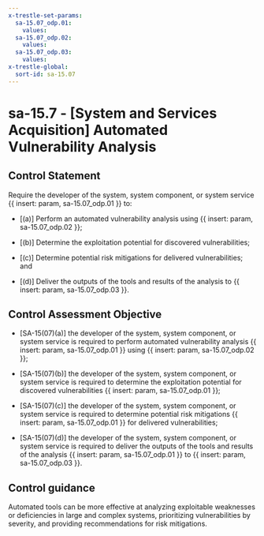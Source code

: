 ```yaml
---
x-trestle-set-params:
  sa-15.07_odp.01:
    values:
  sa-15.07_odp.02:
    values:
  sa-15.07_odp.03:
    values:
x-trestle-global:
  sort-id: sa-15.07
---
```


# sa-15.7 - \[System and Services Acquisition\] Automated Vulnerability Analysis

## Control Statement

Require the developer of the system, system component, or system service {{ insert: param, sa-15.07_odp.01 }} to:

- \[(a)\] Perform an automated vulnerability analysis using {{ insert: param, sa-15.07_odp.02 }};

- \[(b)\] Determine the exploitation potential for discovered vulnerabilities;

- \[(c)\] Determine potential risk mitigations for delivered vulnerabilities; and

- \[(d)\] Deliver the outputs of the tools and results of the analysis to {{ insert: param, sa-15.07_odp.03 }}.

## Control Assessment Objective

- \[SA-15(07)(a)\] the developer of the system, system component, or system service is required to perform automated vulnerability analysis {{ insert: param, sa-15.07_odp.01 }} using {{ insert: param, sa-15.07_odp.02 }};

- \[SA-15(07)(b)\] the developer of the system, system component, or system service is required to determine the exploitation potential for discovered vulnerabilities {{ insert: param, sa-15.07_odp.01 }};

- \[SA-15(07)(c)\] the developer of the system, system component, or system service is required to determine potential risk mitigations {{ insert: param, sa-15.07_odp.01 }} for delivered vulnerabilities;

- \[SA-15(07)(d)\] the developer of the system, system component, or system service is required to deliver the outputs of the tools and results of the analysis {{ insert: param, sa-15.07_odp.01 }} to {{ insert: param, sa-15.07_odp.03 }}.

## Control guidance

Automated tools can be more effective at analyzing exploitable weaknesses or deficiencies in large and complex systems, prioritizing vulnerabilities by severity, and providing recommendations for risk mitigations.
